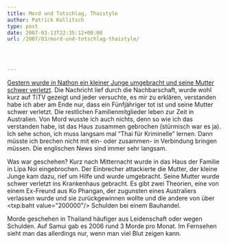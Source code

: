 ```yaml
---
title: Mord und Totschlag, Thaistyle
author: Patrick Kollitsch
type: post
date: 2007-03-13T22:35:12+00:00
url: /2007/03/mord-und-totschlag-thaistyle/




---
```

[Gestern wurde in Nathon ein kleiner Junge umgebracht und seine Mutter schwer verletzt][1]. Die Nachricht lief durch die Nachbarschaft, wurde wohl kurz auf TiTV gezeigt und jeder versuchte, es mir zu erklären, verstanden habe ich aber am Ende nur, dass ein Fünfjähriger tot ist und seine Mutter schwer verletzt. Die restlichen Familienmitglieder leben zur Zeit in Australien. Von Mord wusste ich auch nichts, denn so wie ich das verstanden habe, ist das Haus zusammen gebrochen (stürmisch war es ja). Ich sehe schon, ich muss langsam mal &#8220;Thai für Kriminelle&#8221; lernen. Dann müsste ich brechen nicht mit ein- oder zusammen- in Verbindung bringen müssen. Die englischen News sind immer sehr langsam.

Was war geschehen? Kurz nach Mitternacht wurde in das Haus der Familie in Lipa Noi eingebrochen. Der Einbrecher attackierte die Mutter, der kleine Junge kam dazu, rief um Hilfe und wurde umgebracht. Seine Mutter wurde schwer verletzt ins Krankenhaus gebracht. Es gibt zwei Theorien, eine von einem Ex-Freund aus Ko Phangan, der zugunsten eines Australiers verlassen wurde und sie zurückgewinnen wollte und die andere von über <txp:baht value="200000"/> Schulden bei einem Bauhandel. 

Morde geschehen in Thailand häufiger aus Leidenschaft oder wegen Schulden. Auf Samui gab es 2006 rund 3 Morde pro Monat. Im Fernsehen sieht man das allerdings nur, wenn man viel Blut zeigen kann.

 [1]: http://www.nationmultimedia.com/2007/03/14/national/national_30029226.php